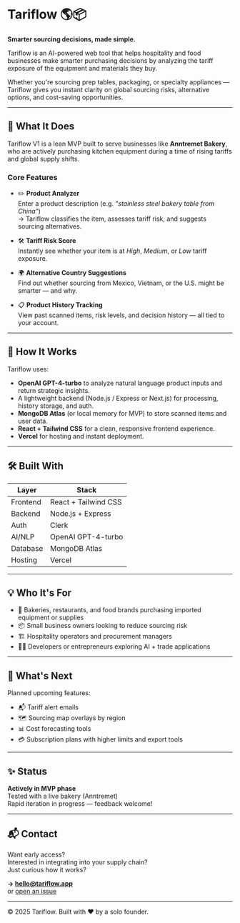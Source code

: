 
# Tariflow 🌎📦  
**Smarter sourcing decisions, made simple.**

Tariflow is an AI-powered web tool that helps hospitality and food businesses make smarter purchasing decisions by analyzing the tariff exposure of the equipment and materials they buy.

Whether you're sourcing prep tables, packaging, or specialty appliances — Tariflow gives you instant clarity on global sourcing risks, alternative options, and cost-saving opportunities.

---

## 🚀 What It Does

Tariflow V1 is a lean MVP built to serve businesses like **Anntremet Bakery**, who are actively purchasing kitchen equipment during a time of rising tariffs and global supply shifts.

### Core Features
- ✏️ **Product Analyzer**  
  Enter a product description (e.g. *"stainless steel bakery table from China"*)  
  → Tariflow classifies the item, assesses tariff risk, and suggests sourcing alternatives.

- 🛠️ **Tariff Risk Score**  
  Instantly see whether your item is at *High*, *Medium*, or *Low* tariff exposure.

- 🌍 **Alternative Country Suggestions**  
  Find out whether sourcing from Mexico, Vietnam, or the U.S. might be smarter — and why.

- 📋 **Product History Tracking**  
  View past scanned items, risk levels, and decision history — all tied to your account.

---

## 🧠 How It Works

Tariflow uses:
- **OpenAI GPT-4-turbo** to analyze natural language product inputs and return strategic insights.
- A lightweight backend (Node.js / Express or Next.js) for processing, history storage, and auth.
- **MongoDB Atlas** (or local memory for MVP) to store scanned items and user data.
- **React + Tailwind CSS** for a clean, responsive frontend experience.
- **Vercel** for hosting and instant deployment.

---

## 🛠️ Built With

| Layer     | Stack                     |
|-----------|---------------------------|
| Frontend  | React + Tailwind CSS      |
| Backend   | Node.js + Express         |
| Auth      | Clerk                     |
| AI/NLP    | OpenAI GPT-4-turbo        |
| Database  | MongoDB Atlas             |
| Hosting   | Vercel                    |

---

## 💡 Who It's For

- 🧁 Bakeries, restaurants, and food brands purchasing imported equipment or supplies
- 📦 Small business owners looking to reduce sourcing risk
- 🏗️ Hospitality operators and procurement managers
- 🧑‍💻 Developers or entrepreneurs exploring AI + trade applications

---

## 📍 What's Next

Planned upcoming features:
- 📬 Tariff alert emails
- 🗺️ Sourcing map overlays by region
- 📊 Cost forecasting tools
- 💳 Subscription plans with higher limits and export tools

---

## ✨ Status

**Actively in MVP phase**  
Tested with a live bakery (Anntremet)  
Rapid iteration in progress — feedback welcome!

---

## 📬 Contact

Want early access?  
Interested in integrating into your supply chain?  
Just curious how it works?

**→ hello@tariflow.app**  
or [open an issue](https://github.com/your-github-here/tariflow-demo/issues)

---
© 2025 Tariflow. Built with ❤️ by a solo founder.

